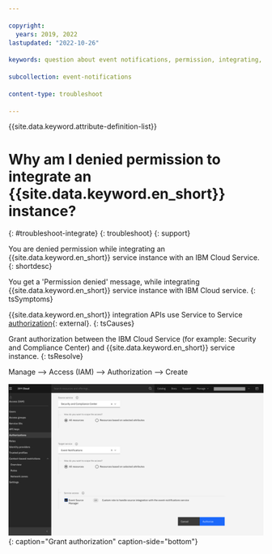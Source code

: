 ```yaml
---

copyright:
  years: 2019, 2022
lastupdated: "2022-10-26"

keywords: question about event notifications, permission, integrating, authorization, authorize

subcollection: event-notifications

content-type: troubleshoot

---
```


{{site.data.keyword.attribute-definition-list}}

# Why am I denied permission to integrate an {{site.data.keyword.en_short}} instance?
{: #troubleshoot-integrate}
{: troubleshoot}
{: support}

You are denied permission while integrating an {{site.data.keyword.en_short}} service instance with an IBM Cloud Service.
{: shortdesc}

You get a 'Permission denied' message, while integrating {{site.data.keyword.en_short}} service instance with IBM Cloud service.
{: tsSymptoms}

{{site.data.keyword.en_short}} integration APIs use Service to Service [authorization](/docs/get-coding?topic=get-coding-grant-access){: external}.
{: tsCauses}

Grant authorization between the IBM Cloud Service (for example: Security and Compliance Center) and {{site.data.keyword.en_short}} service instance.
{: tsResolve}

Manage --> Access (IAM) --> Authorization --> Create

![Create authorization](images/en-ts-authorize.png "Authorize event notifications in SCC"){: caption="Grant authorization" caption-side="bottom"}
